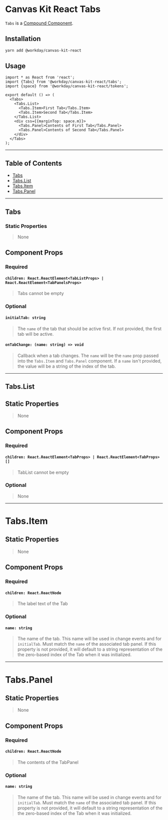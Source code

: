 # Canvas Kit React Tabs

`Tabs` is a [Compound Component](../../../../modules/docs/mdx/COMPOUND_COMPONENTS.md).

## Installation

```sh
yarn add @workday/canvas-kit-react
```

## Usage

```tsx
import * as React from 'react';
import {Tabs} from '@workday/canvas-kit-react/tabs';
import {space} from '@workday/canvas-kit-react/tokens';

export default () => (
  <Tabs>
    <Tabs.List>
      <Tabs.Item>First Tab</Tabs.Item>
      <Tabs.Item>Second Tab</Tabs.Item>
    </Tabs.List>
    <div css={{marginTop: space.m}}>
      <Tabs.Panel>Contents of First Tab</Tabs.Panel>
      <Tabs.Panel>Contents of Second Tab</Tabs.Panel>
    </div>
  </Tabs>
);
```

---

## Table of Contents

- [Tabs](#tabs)
- [Tabs.List](#tabslist)
- [Tabs.Item](#tabsitem)
- [Tabs.Panel](#tabspanel)

---

## Tabs

### Static Properties

> None

## Component Props

### Required

#### `children: React.ReactElement<TabListProps> | React.ReactElement<TabPanelsProps>`

> Tabs cannot be empty

### Optional

#### `initialTab: string`

> The `name` of the tab that should be active first. If not provided, the first tab will be active.

#### `onTabChange: (name: string) => void`

> Callback when a tab changes. The `name` will be the `name` prop passed into the `Tabs.Item` and
> `Tabs.Panel` component. If a `name` isn't provided, the value will be a string of the index of the
> tab.

---

## Tabs.List

## Static Properties

> None

## Component Props

### Required

#### `children: React.ReactElement<TabProps> | React.ReactElement<TabProps>[]`

> TabList cannot be empty

### Optional

> None

---

# Tabs.Item

## Static Properties

> None

## Component Props

### Required

#### `children: React.ReactNode`

> The label text of the Tab

### Optional

#### `name: string`

> The name of the tab. This name will be used in change events and for `initialTab`. Must match the
> `name` of the associated tab panel. If this property is not provided, it will default to a string
> representation of the the zero-based index of the Tab when it was initialized.

---

# Tabs.Panel

## Static Properties

> None

## Component Props

### Required

#### `children: React.ReactNode`

> The contents of the TabPanel

### Optional

#### `name: string`

> The name of the tab. This name will be used in change events and for `initialTab`. Must match the
> `name` of the associated tab panel. If this property is not provided, it will default to a string
> representation of the the zero-based index of the Tab when it was initialized.
